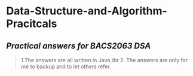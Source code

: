 # Data-Structure-and-Algorithm-Pracitcals
*Practical answers for BACS2063 DSA*
---
> 1.The answers are all written in Java /br
> 2. The answers are only for me to backup and to let others refer.

